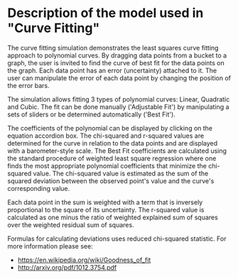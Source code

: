 # Description of the model used in "Curve Fitting"

The curve fitting simulation demonstrates the least squares curve fitting approach
to polynomial curves. By dragging data points from a bucket to a graph, the user is invited to find the curve of
best fit for the data points on the graph. Each data point has an error (uncertainty) attached to it. The user can manipulate the error of each data point by changing the position of the error bars. 

The simulation allows fitting 3 types of polynomial curves: 
Linear, Quadratic and Cubic. The fit can be done manually ('Adjustable Fit') by manipulating a sets of sliders 
or be determined automatically ('Best Fit'). 

The coefficients of the polynomial can be displayed by clicking on the equation accordion box.
The chi-squared and r-squared values are determined for the curve in relation to the data points and are displayed with a barometer-style scale. 
The Best Fit coefficients are calculated using the standard procedure of weighted least square regression where one finds
the most appropriate polynomial coefficients that minimize the chi-squared value. The chi-squared value
is estimated as the sum of the squared deviation between the observed point's value and the curve's corresponding value. 

Each data point in the sum is weighted with a term that is inversely proportional to the square of its uncertainty.
The r-squared value is calculated as one minus the ratio of weighted explained sum of squares over the weighted residual sum of squares.

Formulas for calculating deviations uses reduced chi-squared statistic. For more information please see:
* https://en.wikipedia.org/wiki/Goodness_of_fit
* http://arxiv.org/pdf/1012.3754.pdf
  
